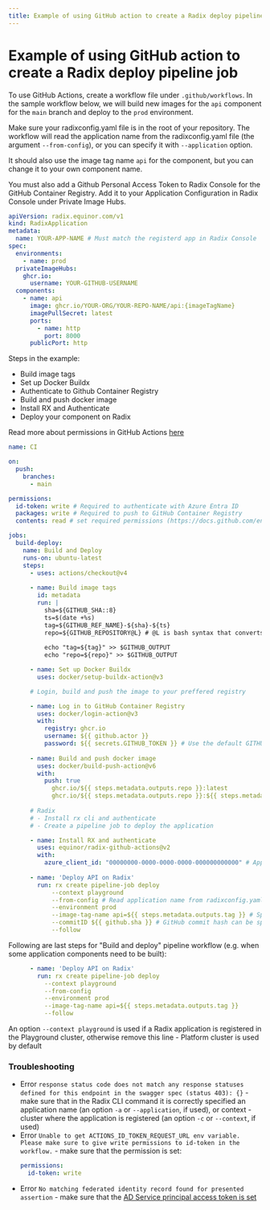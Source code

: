 ```yaml
---
title: Example of using GitHub action to create a Radix deploy pipeline job
---
```


# Example of using GitHub action to create a Radix deploy pipeline job

To use GitHub Actions, create a workflow file under `.github/workflows`. In the sample workflow below, we will build new images for the `api` component for the `main` branch and deploy to the `prod` environment.

Make sure your radixconfig.yaml file is in the root of your repository. The workflow will read the application name from the radixconfig.yaml file (the argument `--from-config`), or you can specify it with `--application` option.

It should also use the image tag name `api` for the component, but you can change it to your own component name.

You must also add a Github Personal Access Token to Radix Console for the GitHub Container Registry. Add it to your Application Configuration in Radix Console under Private Image Hubs.

```yaml
apiVersion: radix.equinor.com/v1
kind: RadixApplication
metadata:
  name: YOUR-APP-NAME # Must match the registerd app in Radix Console
spec:
  environments:
    - name: prod
  privateImageHubs:
    ghcr.io:
      username: YOUR-GITHUB-USERNAME
  components:
    - name: api
      image: ghcr.io/YOUR-ORG/YOUR-REPO-NAME/api:{imageTagName}
      imagePullSecret: latest
      ports:
        - name: http
          port: 8000
      publicPort: http
```


Steps in the example:

* Build image tags
* Set up Docker Buildx
* Authenticate to Github Container Registry
* Build and push docker image
* Install RX and Authenticate
* Deploy your component on Radix

Read more about permissions in GitHub Actions [here](https://docs.github.com/en/actions/using-jobs/assigning-permissions-to-jobs)

```yaml
name: CI

on:
  push:
    branches:
      - main

permissions:
  id-token: write # Required to authenticate with Azure Entra ID
  packages: write # Required to push to GitHub Container Registry
  contents: read # set required permissions (https://docs.github.com/en/actions/using-jobs/assigning-permissions-to-jobs)

jobs:
  build-deploy:
    name: Build and Deploy
    runs-on: ubuntu-latest
    steps:
      - uses: actions/checkout@v4
            
      - name: Build image tags
        id: metadata
        run: |
          sha=${GITHUB_SHA::8}
          ts=$(date +%s)
          tag=${GITHUB_REF_NAME}-${sha}-${ts}
          repo=${GITHUB_REPOSITORY@L} # @L is bash syntax that converts REPO to lowercase
          
          echo "tag=${tag}" >> $GITHUB_OUTPUT
          echo "repo=${repo}" >> $GITHUB_OUTPUT 

      - name: Set up Docker Buildx
        uses: docker/setup-buildx-action@v3

      # Login, build and push the image to your preffered registry

      - name: Log in to GitHub Container Registry
        uses: docker/login-action@v3
        with:
          registry: ghcr.io
          username: ${{ github.actor }}
          password: ${{ secrets.GITHUB_TOKEN }} # Use the default GITHUB_TOKEN for ghcr.io
          
      - name: Build and push docker image
        uses: docker/build-push-action@v6
        with:
          push: true
            ghcr.io/${{ steps.metadata.outputs.repo }}:latest
            ghcr.io/${{ steps.metadata.outputs.repo }}:${{ steps.metadata.outputs.tag }}
  
      # Radix
      # - Install rx cli and authenticate
      # - Create a pipeline job to deploy the application

      - name: Install RX and authenticate
        uses: equinor/radix-github-actions@v2
        with:
          azure_client_id: "00000000-0000-0000-0000-000000000000" # App Registration Application ID or Managed Identity Client ID
          
      - name: 'Deploy API on Radix'
        run: rx create pipeline-job deploy
            --context playground
            --from-config # Read application name from radixconfig.yaml in the root of the repository. Or use `--application your-app-name` to specify the application name
            --environment prod
            --image-tag-name api=${{ steps.metadata.outputs.tag }} # Specify the component name and image tag
            --commitID ${{ github.sha }} # GitHub commit hash can be specified from the workflow context
            --follow
```

Following are last steps for "Build and deploy" pipeline workflow (e.g. when some application components need to be built):
```yaml
      - name: 'Deploy API on Radix'
        run: rx create pipeline-job deploy
          --context playground
          --from-config
          --environment prod
          --image-tag-name api=${{ steps.metadata.outputs.tag }}
          --follow
```
An option `--context playground` is used if a Radix application is registered in the Playground cluster, otherwise remove this line - Platform cluster is used by default
### Troubleshooting
* Error `response status code does not match any response statuses defined for this endpoint in the swagger spec (status 403): {}` - make sure that in the Radix CLI command it is correctly specified an application name (an option `-a` or `--application`, if used), or context - cluster where the application is registered (an option `-c` or `--context`, if used)
* Error `Unable to get ACTIONS_ID_TOKEN_REQUEST_URL env variable. Please make sure to give write permissions to id-token in the workflow.` - make sure that the permission is set:
    ```yaml
    permissions:
      id-token: write
    ```
* Error `No matching federated identity record found for presented assertion` - make sure that the [AD Service principal access token is set](./#ad-service-principal-access-token)
